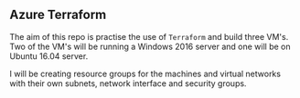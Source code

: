 ## Azure Terraform

The aim of this repo is practise the use of `Terraform` and build three VM's.
Two of the VM's will be running a Windows 2016 server and one will be on Ubuntu 16.04 server.

I will be creating resource groups for the machines and virtual networks with their own subnets,
network interface and security groups.
